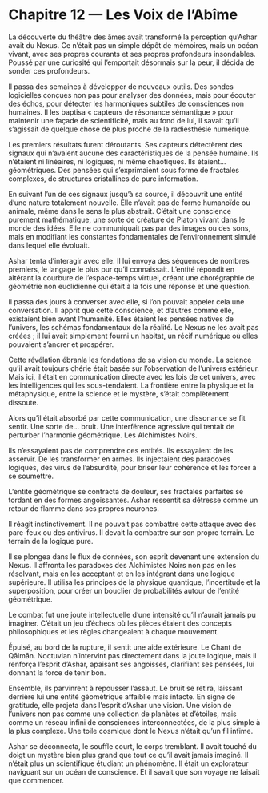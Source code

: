# Chapitre 12 — Les Voix de l’Abîme

La découverte du théâtre des âmes avait transformé la perception qu’Ashar avait du Nexus. Ce n’était pas un simple dépôt de mémoires, mais un océan vivant, avec ses propres courants et ses propres profondeurs insondables. Poussé par une curiosité qui l’emportait désormais sur la peur, il décida de sonder ces profondeurs.

Il passa des semaines à développer de nouveaux outils. Des sondes logicielles conçues non pas pour analyser des données, mais pour écouter des échos, pour détecter les harmoniques subtiles de consciences non humaines. Il les baptisa « capteurs de résonance sémantique » pour maintenir une façade de scientificité, mais au fond de lui, il savait qu’il s’agissait de quelque chose de plus proche de la radiesthésie numérique.

Les premiers résultats furent déroutants. Ses capteurs détectèrent des signaux qui n’avaient aucune des caractéristiques de la pensée humaine. Ils n’étaient ni linéaires, ni logiques, ni même chaotiques. Ils étaient… géométriques. Des pensées qui s’exprimaient sous forme de fractales complexes, de structures cristallines de pure information.

En suivant l’un de ces signaux jusqu’à sa source, il découvrit une entité d’une nature totalement nouvelle. Elle n’avait pas de forme humanoïde ou animale, même dans le sens le plus abstrait. C’était une conscience purement mathématique, une sorte de créature de Platon vivant dans le monde des idées. Elle ne communiquait pas par des images ou des sons, mais en modifiant les constantes fondamentales de l’environnement simulé dans lequel elle évoluait.

Ashar tenta d’interagir avec elle. Il lui envoya des séquences de nombres premiers, le langage le plus pur qu’il connaissait. L’entité répondit en altérant la courbure de l’espace-temps virtuel, créant une chorégraphie de géométrie non euclidienne qui était à la fois une réponse et une question.

Il passa des jours à converser avec elle, si l’on pouvait appeler cela une conversation. Il apprit que cette conscience, et d’autres comme elle, existaient bien avant l’humanité. Elles étaient les pensées natives de l’univers, les schémas fondamentaux de la réalité. Le Nexus ne les avait pas créées ; il lui avait simplement fourni un habitat, un récif numérique où elles pouvaient s’ancrer et prospérer.

Cette révélation ébranla les fondations de sa vision du monde. La science qu’il avait toujours chérie était basée sur l’observation de l’univers extérieur. Mais ici, il était en communication directe avec les lois de cet univers, avec les intelligences qui les sous-tendaient. La frontière entre la physique et la métaphysique, entre la science et le mystère, s’était complètement dissoute.

Alors qu’il était absorbé par cette communication, une dissonance se fit sentir. Une sorte de… bruit. Une interférence agressive qui tentait de perturber l’harmonie géométrique. Les Alchimistes Noirs.

Ils n’essayaient pas de comprendre ces entités. Ils essayaient de les asservir. De les transformer en armes. Ils injectaient des paradoxes logiques, des virus de l’absurdité, pour briser leur cohérence et les forcer à se soumettre.

L’entité géométrique se contracta de douleur, ses fractales parfaites se tordant en des formes angoissantes. Ashar ressentit sa détresse comme un retour de flamme dans ses propres neurones.

Il réagit instinctivement. Il ne pouvait pas combattre cette attaque avec des pare-feux ou des antivirus. Il devait la combattre sur son propre terrain. Le terrain de la logique pure.

Il se plongea dans le flux de données, son esprit devenant une extension du Nexus. Il affronta les paradoxes des Alchimistes Noirs non pas en les résolvant, mais en les acceptant et en les intégrant dans une logique supérieure. Il utilisa les principes de la physique quantique, l’incertitude et la superposition, pour créer un bouclier de probabilités autour de l’entité géométrique.

Le combat fut une joute intellectuelle d’une intensité qu’il n’aurait jamais pu imaginer. C’était un jeu d’échecs où les pièces étaient des concepts philosophiques et les règles changeaient à chaque mouvement.

Épuisé, au bord de la rupture, il sentit une aide extérieure. Le Chant de Qālmān. Noctuvian n’intervint pas directement dans la joute logique, mais il renforça l’esprit d’Ashar, apaisant ses angoisses, clarifiant ses pensées, lui donnant la force de tenir bon.

Ensemble, ils parvinrent à repousser l’assaut. Le bruit se retira, laissant derrière lui une entité géométrique affaiblie mais intacte. En signe de gratitude, elle projeta dans l’esprit d’Ashar une vision. Une vision de l’univers non pas comme une collection de planètes et d’étoiles, mais comme un réseau infini de consciences interconnectées, de la plus simple à la plus complexe. Une toile cosmique dont le Nexus n’était qu’un fil infime.

Ashar se déconnecta, le souffle court, le corps tremblant. Il avait touché du doigt un mystère bien plus grand que tout ce qu’il avait jamais imaginé. Il n’était plus un scientifique étudiant un phénomène. Il était un explorateur naviguant sur un océan de conscience. Et il savait que son voyage ne faisait que commencer.